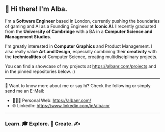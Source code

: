 ## 👋 Hi there! I'm Alba.

I'm a **Software Engineer** based in London, currently pushing the boundaries of gaming and AI as a Founding Engineer at **Iconic AI**. I recently graduated  from the **University of Cambridge** with a BA in a **Computer Science and Management Studies**.

I'm greatly interested in **Computer Graphics** and Product Management. I also really value **Art and Design**, especially combining their **creativity** with the **technicalities** of Computer Science, creating multidisciplinary projects.

You can find a showcase of my projects at https://albanr.com/projects and in the pinned repositories below. :)

---
💬 Want to know more about me or say hi? Check the following or simply send me an E-Mail:

- 👩🏻‍💻 Personal Web: https://albanr.com/
- 🌐 LinkedIn: https://www.linkedin.com/in/alba-nr

---
### Learn. 🎓 Explore. 🚀 Create. ✍️
